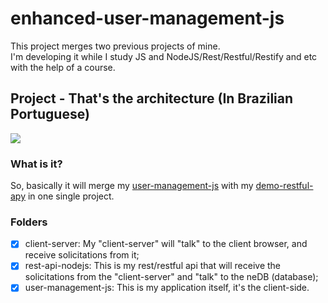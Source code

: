 # enhanced-user-management-js
This project merges two previous projects of mine. 
<br> 
I'm developing it while I study JS and NodeJS/Rest/Restful/Restify and etc with the help of a course.

## Project - That's the architecture (In Brazilian Portuguese)

![](https://i.imgur.com/vH1iv9O.png)

### What is it?

So, basically it will merge my [user-management-js](https://github.com/K-Schaeffer/user-management-js) with my [demo-restful-apy](https://github.com/K-Schaeffer/demo-restful-api) in one single project. 
<br>

### Folders

- [X] client-server: My "client-server" will "talk" to the client browser, and receive solicitations from it;
- [X] rest-api-nodejs: This is my rest/restful api that will receive the solicitations from the "client-server" and "talk" to the neDB (database);
- [X] user-management-js: This is my application itself, it's the client-side.
